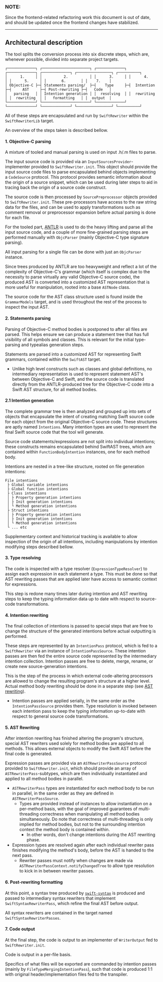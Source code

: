 ### NOTE:

Since the frontend-related refactoring work this document is out of date, and should be updated once the frontend changes have stabilized.

---

## Architectural description

The tool splits the conversion process into six discrete steps, which are, whenever possible, divided into separate project targets.

```
┌─────────────┐ ┌──────────────────────┐ ┌─────────────┐ ┌─────────────┐ ┌─────────────┐ ┌────────────────┐ ┌──────────┐
│      1.     │ │          2.          │ │      3.     │ │      4.     │ │      5.     │ │       6.       │ │    7.    │
│ Objective-C ├─┤ Statements parsing/  ├─┤    Type     ├─┤  Intention  ├─┤     AST     ├─┤ Post-rewriting ├─┤   Code   │
│   parsing   │ │ Intention generation │ │  resolving  │ │  rewriting  │ │  rewriting  │ │   formatting   │ │  output  │
└─────────────┘ └──────────────────────┘ └─────────────┘ └─────────────┘ └─────────────┘ └────────────────┘ └──────────┘
```

All of these steps are encapsulated and run by `SwiftRewriter` within the `SwiftRewriterLib` target.

An overview of the steps taken is described bellow.

#### 1. Objective-C parsing

A mixture of tooled and manual parsing is used on input .h/.m files to parse.

The input source code is provided via an `InputSourcesProvider`-implementer provided to `SwiftRewriter.init`. This object should provide the input source code files to parse encapsulated behind objects implementing a `CodeSource` protocol. This protocol provides semantic information about the origin of a source snippet, which can be used during later steps to aid in tracing back the origin of a source code construct.

The source code is then processed by `SourcePreprocessor` objects provided to `SwiftRewriter.init`. These pre-processors have access to the raw string data for the files, and can be used to apply transformations such as comment removal or preprocessor expansion before actual parsing is done for each file.

For the tooled part, [ANTLR](http://www.antlr.org/) is used to do the heavy lifting and parse all the input source code, and a couple of more fine-grained parsing steps are performed manually with `ObjcParser` (mainly Objective-C type signature parsing).

All input parsing for a single file can be done with just an `ObjcParser` instance.

Since trees produced by ANTLR are too heavyweight and reflect a lot of the complexity of Objective-C's grammar (which itself is complex due to the necessity to parse virtually any valid Objective-C source code), the produced AST is converted into a customized AST representation that is more useful for manipulation, rooted into a base `ASTNode` class.

The source code for the AST class structure used is found inside the `GrammarModels` target, and is used throughout the rest of the process to inspect the input AST.

#### 2. Statements parsing

Parsing of Objective-C method bodies is postponed to after all files are parsed. This helps ensure we can produce a statement tree that has full visibility of all symbols and classes. This is relevant for the initial type-parsing and typealias generation steps.

Statements are parsed into a customized AST for representing Swift grammars, contained within the `SwiftAST` target.

- Unlike high level constructs such as classes and global definitions, no intermediary representation is used to represent statement AST's between Objective-C and Swift, and the source code is translated directly from the ANTLR-produced tree for the Objective-C code into a Swift AST structure, for all method bodies.

#### 2.1 Intention generation

The complete grammar tree is then analyzed and grouped up into sets of objects that encapsulate the intent of creating matching Swift source code for each object from the original Objective-C source code. These structures are aptly named `Intentions`. Many intention types are used to represent the final Swift source code that the tool will generate.

Source code statements/expressions are not split into individual intentions; these constructs remains encapsulated behind SwiftAST trees, which are contained within `FunctionBodyIntention` instances, one for each method body.

Intentions are nested in a tree-like structure, rooted on file generation intentions:

```
File intentions
 ├ Global variable intentions
 ├ Global function intentions
 ├ Class intentions
 │ ├ Property generation intentions
 │ ├ Init generation intentions
 │ └ Method generation intentions
 ├ Struct intentions
 │ ├ Property generation intentions
 │ ├ Init generation intentions
 │ └ Method generation intentions
 └ ... etc
```

Supplementary context and historical tracking is available to allow inspection of the origin of all intentions, including manipulations by intention modifying steps described bellow.

#### 3. Type resolving

The code is inspected with a type resolver (`ExpressionTypeResolver`) to assign each expression in each statement a type. This must be done so that AST rewriting passes that are applied later have access to semantic context for expressions.

This step is redone many times later during intention and AST rewriting steps to keep the typing information data up to date with respect to source-code transformations.

#### 4. Intention rewriting

The final collection of intentions is passed to special steps that are free to change the structure of the generated intentions before actual outputting is performed.

These steps are represented by an `IntentionPass` protocol, which is fed to a `SwiftRewriter` via an instance of `IntentionPassSource`. These intention passes are then fed the entire source code represented by the intermediary intention collection. Intention passes are free to delete, merge, rename, or create new source-generation intentions.

This is the step of the process in which external code-altering processors are allowed to change the resulting program's structure at a higher level. Actual method body rewriting should be done in a separate step (see [AST rewriting](#ASTRewriting)).

- Intention passes are applied serially, in the same order as the `IntentionPassSource` provides them. Type resolution is invoked between each intention pass to keep the typing information up-to-date with respect to general source code transformations.

#### 5. AST Rewriting

After intention rewriting has finished altering the program's structure, special AST rewriters used solely for method bodies are applied to all methods. This allows external objects to modify the Swift AST before the final code is generated.

Expression passes are provided via an `ASTRewriterPassSource` protocol provided to `SwiftRewriter.init`, which should provide an array of `ASTRewriterPass`-subtypes, which are then individually instantiated and applied to all method bodies in parallel.

- `ASTRewriterPass` types are instantiated for each method body to be run in parallel, in the same order as they are defined in `ASTRewriterPassSource`.
    - Types are provided instead of instances to allow instantiation on a per-method basis, with the goal of improved guarantees of multi-threading correctness when manipulating all method bodies simultaneously. Do note that correctness of multi-threading is only implied for method bodies, but not to the surrounding intention context the method body is contained within.
        - In other words, don't change intentions during the AST rewriting phase.
- Expression types are resolved again after each individual rewriter pass finishes modifying the method's body, before the AST is handed to the next pass.
    - Rewriter passes must notify when changes are made via `ASTRewriterPassContext.notifyChangedTree` to allow type resolution to kick in in between rewriter passes.

#### 6. Post-rewriting formatting

At this point, a syntax tree produced by [`swift-syntax`](https://github.com/apple/swift-syntax) is produced and passed to intermediary syntax rewriters that implement `SwiftSyntaxRewriterPass`, which refine the final AST before output.

All syntax rewriters are contained in the target named `SwiftSyntaxRewriterPasses`.

#### 7. Code output

At the final step, the code is output to an implementer of `WriterOutput` fed to `SwiftRewriter.init`.

Code is output in a per-file basis.

Specifics of what files will be exported are commanded by intention passes (mainly by `FileTypeMergingIntentionPass`), such that code is produced 1:1 with original header/implementation files fed to the transpiler.
